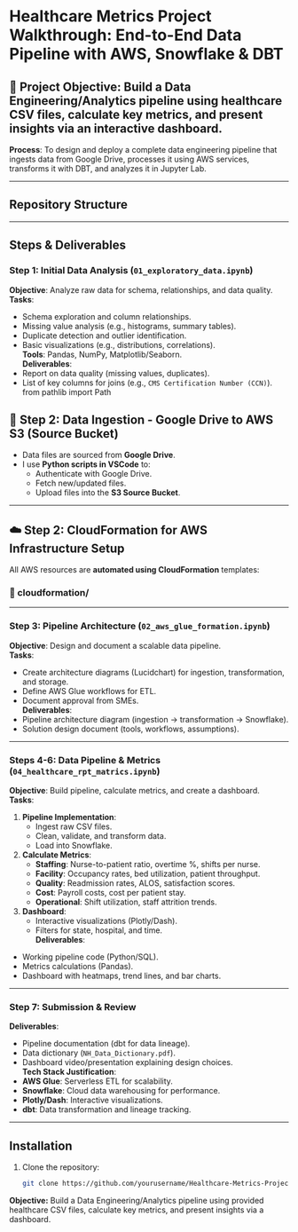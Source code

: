 # Healthcare Metrics Project Walkthrough: End-to-End Data Pipeline with AWS, Snowflake & DBT


## 🎯 Project Objective: Build a Data Engineering/Analytics pipeline using healthcare CSV files, calculate key metrics, and present insights via an interactive dashboard.
**Process**: To design and deploy a complete data engineering pipeline that ingests data from Google Drive, processes it using AWS services, transforms it with DBT, and analyzes it in Jupyter Lab.

---

## Repository Structure


---

## Steps & Deliverables

### Step 1: Initial Data Analysis (`01_exploratory_data.ipynb`)
**Objective**: Analyze raw data for schema, relationships, and data quality.  
**Tasks**:
- Schema exploration and column relationships.
- Missing value analysis (e.g., histograms, summary tables).
- Duplicate detection and outlier identification.
- Basic visualizations (e.g., distributions, correlations).  
**Tools**: Pandas, NumPy, Matplotlib/Seaborn.  
**Deliverables**:
- Report on data quality (missing values, duplicates).
- List of key columns for joins (e.g., `CMS Certification Number (CCN)`).
from pathlib import Path


## 📁 Step 2: Data Ingestion - Google Drive to AWS S3 (Source Bucket)
- Data files are sourced from **Google Drive**.
- I use **Python scripts in VSCode** to:
  - Authenticate with Google Drive.
  - Fetch new/updated files.
  - Upload files into the **S3 Source Bucket**.

---

## ☁️ Step 2: CloudFormation for AWS Infrastructure Setup
All AWS resources are **automated using CloudFormation** templates:

### 📂 cloudformation/

---

### Step 3: Pipeline Architecture (`02_aws_glue_formation.ipynb`)
**Objective**: Design and document a scalable data pipeline.  
**Tasks**:
- Create architecture diagrams (Lucidchart) for ingestion, transformation, and storage.
- Define AWS Glue workflows for ETL.
- Document approval from SMEs.  
**Deliverables**:
- Pipeline architecture diagram (ingestion → transformation → Snowflake).
- Solution design document (tools, workflows, assumptions).

---

### Steps 4-6: Data Pipeline & Metrics (`04_healthcare_rpt_matrics.ipynb`)
**Objective**: Build pipeline, calculate metrics, and create a dashboard.  
**Tasks**:
1. **Pipeline Implementation**:
   - Ingest raw CSV files.
   - Clean, validate, and transform data.
   - Load into Snowflake.  
2. **Calculate Metrics**:
   - **Staffing**: Nurse-to-patient ratio, overtime %, shifts per nurse.
   - **Facility**: Occupancy rates, bed utilization, patient throughput.
   - **Quality**: Readmission rates, ALOS, satisfaction scores.
   - **Cost**: Payroll costs, cost per patient stay.
   - **Operational**: Shift utilization, staff attrition trends.  
3. **Dashboard**:
   - Interactive visualizations (Plotly/Dash).
   - Filters for state, hospital, and time.  
**Deliverables**:
- Working pipeline code (Python/SQL).
- Metrics calculations (Pandas).
- Dashboard with heatmaps, trend lines, and bar charts.

---

### Step 7: Submission & Review
**Deliverables**:
- Pipeline documentation (dbt for data lineage).
- Data dictionary (`NH_Data_Dictionary.pdf`).
- Dashboard video/presentation explaining design choices.  
**Tech Stack Justification**:
- **AWS Glue**: Serverless ETL for scalability.
- **Snowflake**: Cloud data warehousing for performance.
- **Plotly/Dash**: Interactive visualizations.
- **dbt**: Data transformation and lineage tracking.

---

## Installation
1. Clone the repository:
   ```bash
   git clone https://github.com/yourusername/Healthcare-Metrics-Project.git# Healthcare-Metrics-Project
**Objective:** Build a Data Engineering/Analytics pipeline using provided healthcare CSV files, calculate key metrics, and present insights via a dashboard.
